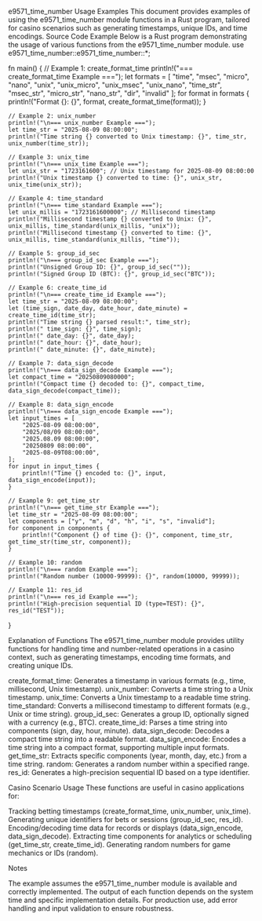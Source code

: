 e9571_time_number Usage Examples
This document provides examples of using the e9571_time_number module functions in a Rust program, tailored for casino scenarios such as generating timestamps, unique IDs, and time encodings.
Source Code Example
Below is a Rust program demonstrating the usage of various functions from the e9571_time_number module.
use e9571_time_number::e9571_time_number::*;

fn main() {
    // Example 1: create_format_time
    println!("=== create_format_time Example ===");
    let formats = [
        "time", "msec", "micro", "nano", "unix", "unix_micro", 
        "unix_msec", "unix_nano", "time_str", "msec_str", 
        "micro_str", "nano_str", "dir", "invalid"
    ];
    for format in formats {
        println!("Format {}: {}", format, create_format_time(format));
    }

    // Example 2: unix_number
    println!("\n=== unix_number Example ===");
    let time_str = "2025-08-09 08:00:00";
    println!("Time string {} converted to Unix timestamp: {}", time_str, unix_number(time_str));

    // Example 3: unix_time
    println!("\n=== unix_time Example ===");
    let unix_str = "1723161600"; // Unix timestamp for 2025-08-09 08:00:00
    println!("Unix timestamp {} converted to time: {}", unix_str, unix_time(unix_str));

    // Example 4: time_standard
    println!("\n=== time_standard Example ===");
    let unix_millis = "1723161600000"; // Millisecond timestamp
    println!("Millisecond timestamp {} converted to Unix: {}", unix_millis, time_standard(unix_millis, "unix"));
    println!("Millisecond timestamp {} converted to time: {}", unix_millis, time_standard(unix_millis, "time"));

    // Example 5: group_id_sec
    println!("\n=== group_id_sec Example ===");
    println!("Unsigned Group ID: {}", group_id_sec(""));
    println!("Signed Group ID (BTC): {}", group_id_sec("BTC"));

    // Example 6: create_time_id
    println!("\n=== create_time_id Example ===");
    let time_str = "2025-08-09 08:00:00";
    let (time_sign, date_day, date_hour, date_minute) = create_time_id(time_str);
    println!("Time string {} parsed result:", time_str);
    println!(" time_sign: {}", time_sign);
    println!(" date_day: {}", date_day);
    println!(" date_hour: {}", date_hour);
    println!(" date_minute: {}", date_minute);

    // Example 7: data_sign_decode
    println!("\n=== data_sign_decode Example ===");
    let compact_time = "20250809080000";
    println!("Compact time {} decoded to: {}", compact_time, data_sign_decode(compact_time));

    // Example 8: data_sign_encode
    println!("\n=== data_sign_encode Example ===");
    let input_times = [
        "2025-08-09 08:00:00",
        "2025/08/09 08:00:00",
        "2025.08.09 08:00:00",
        "20250809 08:00:00",
        "2025-08-09T08:00:00",
    ];
    for input in input_times {
        println!("Time {} encoded to: {}", input, data_sign_encode(input));
    }

    // Example 9: get_time_str
    println!("\n=== get_time_str Example ===");
    let time_str = "2025-08-09 08:00:00";
    let components = ["y", "m", "d", "h", "i", "s", "invalid"];
    for component in components {
        println!("Component {} of time {}: {}", component, time_str, get_time_str(time_str, component));
    }

    // Example 10: random
    println!("\n=== random Example ===");
    println!("Random number (10000-99999): {}", random(10000, 99999));

    // Example 11: res_id
    println!("\n=== res_id Example ===");
    println!("High-precision sequential ID (type=TEST): {}", res_id("TEST"));
}

Explanation of Functions
The e9571_time_number module provides utility functions for handling time and number-related operations in a casino context, such as generating timestamps, encoding time formats, and creating unique IDs.

create_format_time: Generates a timestamp in various formats (e.g., time, millisecond, Unix timestamp).
unix_number: Converts a time string to a Unix timestamp.
unix_time: Converts a Unix timestamp to a readable time string.
time_standard: Converts a millisecond timestamp to different formats (e.g., Unix or time string).
group_id_sec: Generates a group ID, optionally signed with a currency (e.g., BTC).
create_time_id: Parses a time string into components (sign, day, hour, minute).
data_sign_decode: Decodes a compact time string into a readable format.
data_sign_encode: Encodes a time string into a compact format, supporting multiple input formats.
get_time_str: Extracts specific components (year, month, day, etc.) from a time string.
random: Generates a random number within a specified range.
res_id: Generates a high-precision sequential ID based on a type identifier.

Casino Scenario Usage
These functions are useful in casino applications for:

Tracking betting timestamps (create_format_time, unix_number, unix_time).
Generating unique identifiers for bets or sessions (group_id_sec, res_id).
Encoding/decoding time data for records or displays (data_sign_encode, data_sign_decode).
Extracting time components for analytics or scheduling (get_time_str, create_time_id).
Generating random numbers for game mechanics or IDs (random).

Notes

The example assumes the e9571_time_number module is available and correctly implemented.
The output of each function depends on the system time and specific implementation details.
For production use, add error handling and input validation to ensure robustness.
